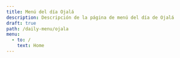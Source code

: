 ```yaml
---
title: Menú del día Ojalá
description: Descripción de la página de menú del día de Ojalá
draft: true
path: /daily-menu/ojala
menu:
  - to: /
    text: Home
---
```

